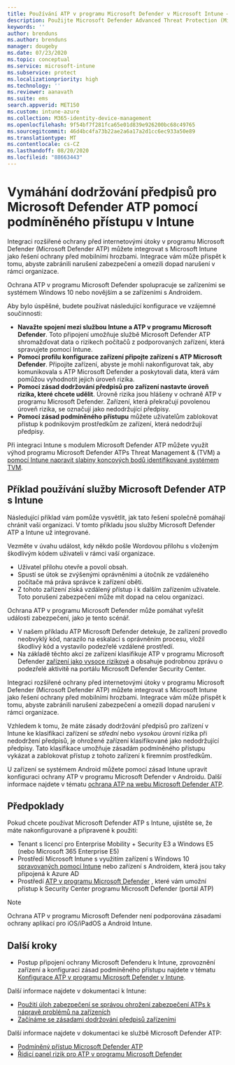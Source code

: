 ```yaml
---
title: Používání ATP v programu Microsoft Defender v Microsoft Intune – Azure | Microsoft Docs
description: Použijte Microsoft Defender Advanced Threat Protection (Microsoft Defender ATP) s Intune, včetně nastavení a konfigurace, zprovoznění zařízení Intune s ATP a pak použijte hodnocení rizik ATP pro zařízení se zásadami dodržování předpisů a zásad podmíněného přístupu v zařízeních k ochraně síťových prostředků.
keywords: ''
author: brenduns
ms.author: brenduns
manager: dougeby
ms.date: 07/23/2020
ms.topic: conceptual
ms.service: microsoft-intune
ms.subservice: protect
ms.localizationpriority: high
ms.technology: ''
ms.reviewer: aanavath
ms.suite: ems
search.appverid: MET150
ms.custom: intune-azure
ms.collection: M365-identity-device-management
ms.openlocfilehash: 9f54bf7f281fca65e01d839e926200bc68c49765
ms.sourcegitcommit: 46d4bc4fa73b22ae2a6a17a2d1cc6ec933a50e89
ms.translationtype: MT
ms.contentlocale: cs-CZ
ms.lasthandoff: 08/20/2020
ms.locfileid: "88663443"
---
```

# <a name="enforce-compliance-for-microsoft-defender-atp-with-conditional-access-in-intune"></a>Vymáhání dodržování předpisů pro Microsoft Defender ATP pomocí podmíněného přístupu v Intune

Integraci rozšířené ochrany před internetovými útoky v programu Microsoft Defender (Microsoft Defender ATP) můžete integrovat s Microsoft Intune jako řešení ochrany před mobilními hrozbami. Integrace vám může přispět k tomu, abyste zabránili narušení zabezpečení a omezili dopad narušení v rámci organizace.

Ochrana ATP v programu Microsoft Defender spolupracuje se zařízeními se systémem Windows 10 nebo novějším a se zařízeními s Androidem.

Aby bylo úspěšné, budete používat následující konfigurace ve vzájemné součinnosti:

- **Navažte spojení mezi službou Intune a ATP v programu Microsoft Defender**. Toto připojení umožňuje službě Microsoft Defender ATP shromažďovat data o rizikech počítačů z podporovaných zařízení, která spravujete pomocí Intune.
- **Pomocí profilu konfigurace zařízení připojte zařízení s ATP Microsoft Defender**. Připojíte zařízení, abyste je mohli nakonfigurovat tak, aby komunikovala s ATP Microsoft Defender a poskytovali data, která vám pomůžou vyhodnotit jejich úroveň rizika.
- **Pomocí zásad dodržování předpisů pro zařízení nastavte úroveň rizika, které chcete udělit**. Úrovně rizika jsou hlášeny v ochraně ATP v programu Microsoft Defender. Zařízení, která překračují povolenou úroveň rizika, se označují jako nedodržující předpisy.
- **Pomocí zásad podmíněného přístupu** můžete uživatelům zablokovat přístup k podnikovým prostředkům ze zařízení, která nedodržují předpisy.

Při integraci Intune s modulem Microsoft Defender ATP můžete využít výhod programu Microsoft Defender ATPs Threat Management & (TVM) a [pomocí Intune napravit slabiny koncových bodů identifikované systémem TVM](atp-manage-vulnerabilities.md).

## <a name="example-of-using-microsoft-defender-atp-with-intune"></a>Příklad používání služby Microsoft Defender ATP s Intune

Následující příklad vám pomůže vysvětlit, jak tato řešení společně pomáhají chránit vaši organizaci. V tomto příkladu jsou služby Microsoft Defender ATP a Intune už integrované.

Vezměte v úvahu událost, kdy někdo pošle Wordovou přílohu s vloženým škodlivým kódem uživateli v rámci vaší organizace.

- Uživatel přílohu otevře a povolí obsah.
- Spustí se útok se zvýšenými oprávněními a útočník ze vzdáleného počítače má práva správce k zařízení oběti.
- Z tohoto zařízení získá vzdálený přístup i k dalším zařízením uživatele. Toto porušení zabezpečení může mít dopad na celou organizaci.

Ochrana ATP v programu Microsoft Defender může pomáhat vyřešit události zabezpečení, jako je tento scénář.

- V našem příkladu ATP Microsoft Defender detekuje, že zařízení provedlo neobvyklý kód, narazilo na eskalaci s oprávněním procesu, vložil škodlivý kód a vystavilo podezřelé vzdálené prostředí.
- Na základě těchto akcí ze zařízení klasifikuje ATP v programu Microsoft Defender [zařízení jako vysoce rizikové](https://docs.microsoft.com/windows/security/threat-protection/microsoft-defender-atp/alerts-queue#severity) a obsahuje podrobnou zprávu o podezřelé aktivitě na portálu Microsoft Defender Security Center.

Integraci rozšířené ochrany před internetovými útoky v programu Microsoft Defender (Microsoft Defender ATP) můžete integrovat s Microsoft Intune jako řešení ochrany před mobilními hrozbami. Integrace vám může přispět k tomu, abyste zabránili narušení zabezpečení a omezili dopad narušení v rámci organizace.

Vzhledem k tomu, že máte zásady dodržování předpisů pro zařízení v Intune ke klasifikaci zařízení se *střední* nebo *vysokou* úrovní rizika při nedodržení předpisů, je ohrožené zařízení klasifikované jako nedodržující předpisy. Tato klasifikace umožňuje zásadám podmíněného přístupu vykázat a zablokovat přístup z tohoto zařízení k firemním prostředkům.

U zařízení se systémem Android můžete pomocí zásad Intune upravit konfiguraci ochrany ATP v programu Microsoft Defender v Androidu. Další informace najdete v tématu [ochrana ATP na webu Microsoft Defender ATP](../protect/advanced-threat-protection-manage-android.md).

## <a name="prerequisites"></a>Předpoklady

Pokud chcete používat Microsoft Defender ATP s Intune, ujistěte se, že máte nakonfigurované a připravené k použití:

- Tenant s licencí pro Enterprise Mobility + Security E3 a Windows E5 (nebo Microsoft 365 Enterprise E5)
- Prostředí Microsoft Intune s využitím zařízení s Windows 10 [spravovaných pomocí Intune](../enrollment/windows-enroll.md) nebo zařízení s Androidem, která jsou taky připojená k Azure AD
- Prostředí [ATP v programu Microsoft Defender](https://docs.microsoft.com/windows/security/threat-protection/microsoft-defender-atp/microsoft-defender-advanced-threat-protection) , které vám umožní přístup k Security Center programu Microsoft Defender (portál ATP)

> [!NOTE]
> Ochrana ATP v programu Microsoft Defender není podporována zásadami ochrany aplikací pro iOS/iPadOS a Android Intune.

## <a name="next-steps"></a>Další kroky

- Postup připojení ochrany Microsoft Defenderu k Intune, zprovoznění zařízení a konfiguraci zásad podmíněného přístupu najdete v tématu [Konfigurace ATP v programu Microsoft Defender v Intune](../protect/advanced-threat-protection-configure.md).

Další informace najdete v dokumentaci k Intune:

- [Použití úloh zabezpečení se správou ohrožení zabezpečení ATPs k nápravě problémů na zařízeních](atp-manage-vulnerabilities.md)
- [Začínáme se zásadami dodržování předpisů zařízeními](device-compliance-get-started.md)

Další informace najdete v dokumentaci ke službě Microsoft Defender ATP:

- [Podmíněný přístup Microsoft Defender ATP](https://docs.microsoft.com/windows/security/threat-protection/microsoft-defender-atp/conditional-access)
- [Řídicí panel rizik pro ATP v programu Microsoft Defender](https://docs.microsoft.com/windows/security/threat-protection/microsoft-defender-atp/security-operations-dashboard)
